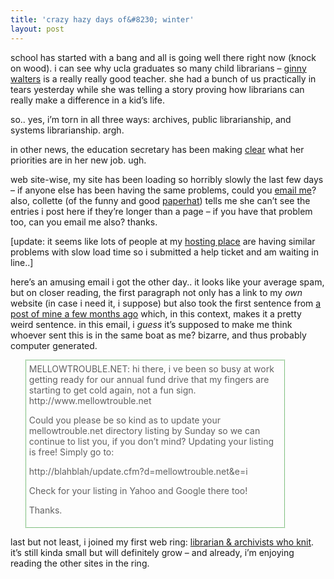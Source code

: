 ```yaml
---
title: 'crazy hazy days of&#8230; winter'
layout: post
---
```


school has started with a bang and all is going well there right now (knock on wood). i can see why ucla graduates so many child librarians &#8211; [ginny walters][1] is a really really good teacher. she had a bunch of us practically in tears yesterday while she was telling a story proving how librarians can really make a difference in a kid&#8217;s life. 

so.. yes, i&#8217;m torn in all three ways: archives, public librarianship, and systems librarianship. argh. 

in other news, the education secretary has been making [clear][2] what her priorities are in her new job. ugh.

web site-wise, my site has been loading so horribly slowly the last few days &#8211; if anyone else has been having the same problems, could you [email me][3]? also, collette (of the funny and good [paperhat][4]) tells me she can&#8217;t see the entries i post here if they&#8217;re longer than a page &#8211; if you have that problem too, can you email me also? thanks.

[update: it seems like lots of people at my [hosting place][5] are having similar problems with slow load time so i submitted a help ticket and am waiting in line..]

here&#8217;s an amusing email i got the other day.. it looks like your average spam, but on closer reading, the first paragraph not only has a link to my *own* website (in case i need it, i suppose) but also took the first sentence from [a post of mine a few months ago][6] which, in this context, makes it a pretty weird sentence. in this email, i *guess* it&#8217;s supposed to make me think whoever sent this is in the same boat as me? bizarre, and thus probably computer generated.

<blockquote style="border: 1px dotted green; padding: 5px; width: 80%">
  MELLOWTROUBLE.NET: hi there, i ve been so busy at work getting ready for our annual fund drive that my fingers are starting to get cold again, not a fun sign. http://www.mellowtrouble.net</p> 
  
  <p>
    Could you please be so kind as to update your mellowtrouble.net directory listing by Sunday so we can continue to list you, if you don&#8217;t mind? Updating your listing is free! Simply go to:
  </p>
  
  <p>
    http://blahblah/update.cfm?d=mellowtrouble.net&e=i
  </p>
  
  <p>
    Check for your listing in Yahoo and Google there too!
  </p>
  
  <p>
    Thanks.
  </p>
</blockquote>

last but not least, i joined my first web ring: [librarian & archivists who knit][7]. it&#8217;s still kinda small but will definitely grow &#8211; and already, i&#8217;m enjoying reading the other sites in the ring.

 [1]: http://www.gseis.ucla.edu/faculty/walter/
 [2]: http://www.cnn.com/2005/EDUCATION/01/26/education.secretary.pbs.ap/index.html
 [3]: http://mellowtrouble.net/contact
 [4]: http://paperhat.typepad.com/
 [5]: http://www.lunarpages.com
 [6]: http://mellowtrouble.net/article/140/surprise
 [7]: stepintomythimble.com/wordpress/index.php?static=libarchring